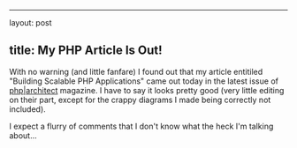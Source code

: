 <hr />

<p>layout: post</p>

<h2>title: My PHP Article Is Out!</h2>

<p>With no warning (and little fanfare) I found out that my article entitiled "Building Scalable PHP Applications" came out today in the latest issue of <a href="http://www.phparch.com">php|architect</a> magazine.  I have to say it looks pretty good (very little editing on their part, except for the crappy diagrams I made being correctly not included).</p>

<p>I expect a flurry of comments that I don't know what the heck I'm talking about...</p>
